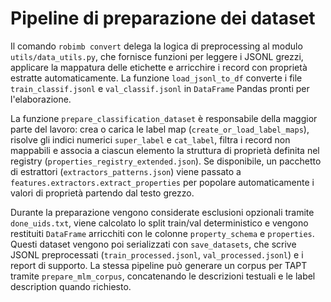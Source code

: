 # Pipeline di preparazione dei dataset

Il comando `robimb convert` delega la logica di preprocessing al modulo `utils/data_utils.py`, che fornisce funzioni per leggere i JSONL grezzi, applicare la mappatura delle etichette e arricchire i record con proprietà estratte automaticamente. La funzione `load_jsonl_to_df` converte i file `train_classif.jsonl` e `val_classif.jsonl` in `DataFrame` Pandas pronti per l'elaborazione.

La funzione `prepare_classification_dataset` è responsabile della maggior parte del lavoro: crea o carica le label map (`create_or_load_label_maps`), risolve gli indici numerici `super_label` e `cat_label`, filtra i record non mappabili e associa a ciascun elemento la struttura di proprietà definita nel registry (`properties_registry_extended.json`). Se disponibile, un pacchetto di estrattori (`extractors_patterns.json`) viene passato a `features.extractors.extract_properties` per popolare automaticamente i valori di proprietà partendo dal testo grezzo.

Durante la preparazione vengono considerate esclusioni opzionali tramite `done_uids.txt`, viene calcolato lo split train/val deterministico e vengono restituiti `DataFrame` arricchiti con le colonne `property_schema` e `properties`. Questi dataset vengono poi serializzati con `save_datasets`, che scrive JSONL preprocessati (`train_processed.jsonl`, `val_processed.jsonl`) e i report di supporto. La stessa pipeline può generare un corpus per TAPT tramite `prepare_mlm_corpus`, concatenando le descrizioni testuali e le label description quando richiesto.
